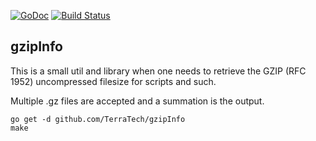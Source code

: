 [![GoDoc](https://godoc.org/github.com/TerraTech/gzipInfo/pkg/gzipInfo?status.svg)](https://godoc.org/github.com/TerraTech/gzipInfo/pkg/gzipInfo)
[![Build Status](https://travis-ci.org/TerraTech/gzipInfo.svg?branch=master)](https://travis-ci.org/TerraTech/gzipInfo)
## gzipInfo

This is a small util and library when one needs to retrieve the GZIP (RFC 1952) uncompressed filesize for scripts and such.

Multiple .gz files are accepted and a summation is the output.


```shell
go get -d github.com/TerraTech/gzipInfo
make
```
